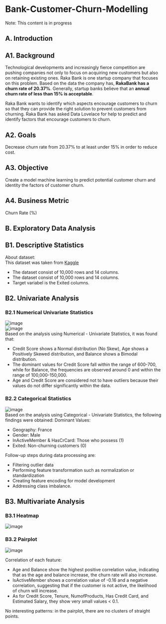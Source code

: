 # **Bank-Customer-Churn-Modelling**
Note: This content is in progress

## **A. Introduction**
## A1. Background
Technological developments and increasingly fierce competition are pushing companies not only to focus on acquiring new customers but also on retaining existing ones. Raka Bank is one startup company that focuses on this problem. Based on the data the company has, **RakaBank has a churn rate of 20.37%**. Generally, startup banks believe that an **annual churn rate of less than 15% is acceptable**. 

Raka Bank wants to identify which aspects encourage customers to churn so that they can provide the right solution to prevent customers from churning. Raka Bank has asked Data Lovelace for help to predict and identify factors that encourage customers to churn.

## A2. Goals
Decrease churn rate from 20.37% to at least under 15% in order to reduce cost.

## A3. Objective
Create a model machine learning to predict potential customer churn and identity the factors of customer churn.

## A4. Business Metric
Churn Rate (%)

## **B. Exploratory Data Analysis**
## B1. Descriptive Statistics

About dataset:<br>
This dataset was taken from [Kaggle](https://www.kaggle.com/code/mathchi/churn-problem-for-bank-customer/input?select=churn.csv)
- The dataset consist of 10,000 rows and 14 columns.
- The dataset consist of 10,000 rows and 14 columns.
- Target variabel is the Exited columns.

## B2. Univariate Analysis
### B2.1 Numerical Univariate Statistics
![image](https://github.com/kevinhaposan/Bank-Customer-Churn-Modelling-In-Progress-/assets/156397084/5622e061-8ef3-4ac5-8fe5-29222d650599)
<br>
![image](https://github.com/kevinhaposan/Bank-Customer-Churn-Modelling-In-Progress-/assets/156397084/f8565491-dacd-46fd-b72c-ff885157999f)
<br>
Based on the analysis using Numerical - Univariate Statistics, it was found that:
- Credit Score shows a Normal distribution (No Skew), Age shows a Positively Skewed distribution, and Balance shows a Bimodal distribution.
- The dominant values for Credit Score fall within the range of 600-700, while for Balance, the frequencies are observed around 0 and within the range of 100,000-150,000.
- Age and Credit Score are considered not to have outliers because their values do not differ significantly within the data.

### B2.2 Categorical Statistics
![image](https://github.com/kevinhaposan/Bank-Customer-Churn-Modelling-In-Progress-/assets/156397084/c590e0f0-5233-4470-a517-055ce03b11e0)
<br>
Based on the analysis using Categorical - Univariate Statistics, the following findings were obtained:
Dominant Values:
- Geography: France
- Gender: Male
- InActiveMember & HasCrCard: Those who possess (1)
- Exited: Non-churning customers (0)

Follow-up steps during data processing are:
- Filtering outlier data
- Performing feature transformation such as normalization or standardization
- Creating feature encoding for model development
- Addressing class imbalance.

## B3. Multivariate Analysis
### B3.1 Heatmap
![image](https://github.com/kevinhaposan/Bank-Customer-Churn-Modelling-In-Progress-/assets/156397084/d3e8d99d-4d72-4f29-a62d-7a49b2f17942)

### B3.2 Pairplot
![image](https://github.com/kevinhaposan/Bank-Customer-Churn-Modelling-In-Progress-/assets/156397084/fe543522-e0f3-4c0d-a90d-7c5ced9cf217)
<br>

Correlation of each feature:
- Age and Balance show the highest positive correlation value, indicating that as the age and balance increase, the churn rate will also increase.
- IsActiveMember shows a correlation value of -0.16 and a negative correlation, suggesting that if the customer is not active, the likelihood of churn will increase.
- As for Credit Score, Tenure, NumofProducts, Has Credit Card, and Estimated Salary, they show very small values < 0.1.

No interesting patterns: in the pairplot, there are no clusters of straight points.
